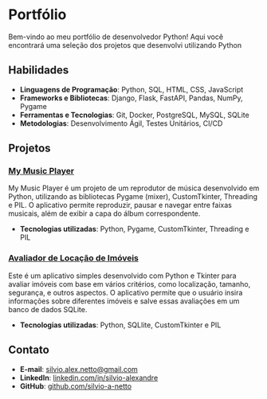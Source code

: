# Portfólio

Bem-vindo ao meu portfólio de desenvolvedor Python! Aqui você encontrará uma seleção dos projetos que desenvolvi utilizando Python

## Habilidades

- **Linguagens de Programação**: Python, SQL, HTML, CSS, JavaScript
- **Frameworks e Bibliotecas**: Django, Flask, FastAPI, Pandas, NumPy, Pygame
- **Ferramentas e Tecnologias**: Git, Docker, PostgreSQL, MySQL, SQLite
- **Metodologias**: Desenvolvimento Ágil, Testes Unitários, CI/CD

## Projetos

### [My Music Player](https://github.com/silvio-a-netto/portfolio/tree/main/My%20Music%20Player)
My Music Player é um projeto de um reprodutor de música desenvolvido em Python, utilizando as bibliotecas Pygame (mixer), CustomTkinter, Threading e PIL. O aplicativo permite reproduzir, pausar e navegar entre faixas musicais, além de exibir a capa do álbum correspondente.

- **Tecnologias utilizadas**: Python, Pygame, CustomTkinter, Threading e PIL

### [Avaliador de Locação de Imóveis](https://github.com/silvio-a-netto/portfolio/tree/main/Aloca%C3%A7%C3%A3o%20de%20casa)
Este é um aplicativo simples desenvolvido com Python e Tkinter para avaliar imóveis com base em vários critérios, como localização, tamanho, segurança, e outros aspectos. O aplicativo permite que o usuário insira informações sobre diferentes imóveis e salve essas avaliações em um banco de dados SQLite.

- **Tecnologias utilizadas**: Python, SQLlite, CustomTkinter e PIL

## Contato

- **E-mail**: silvio.alex.netto@gmail.com
- **LinkedIn**: [linkedin.com/in/silvio-alexandre](https://www.linkedin.com/in/silvio-alexandre-1a8088312/)
- **GitHub**: [github.com/silvio-a-netto](https://github.com/silvio-a-netto)

